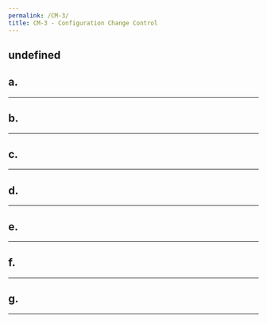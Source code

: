 ```yaml
---
permalink: /CM-3/
title: CM-3 - Configuration Change Control
---
```

## undefined
## a.   
* * *   
## b.   
* * *   
## c.   
* * *   
## d.   
* * *   
## e.   
* * *   
## f.   
* * *   
## g.   
* * *   
